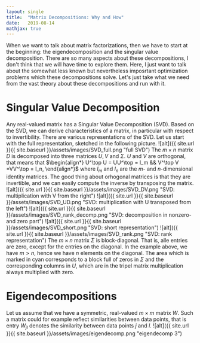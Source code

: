 ```yaml
---
layout: single
title:  "Matrix Decompositions: Why and How"
date:   2019-08-14
mathjax: true
---
```

When we want to talk about matrix factorizations, then we have to start at the beginning: the eigendecomposition and the singular value decomposition. There are so many aspects about these decompositions, I don't think that we will have time to explore them. Here, I just want to talk about the somewhat less known but nevertheless imposrtant optimization problems which these decompositions solve. Let's just take what we need from the vast theory about these decompositions and run with it.

# Singular Value Decomposition
Any real-valued matrix has a Singular Value Decomposition (SVD). Based on the SVD, we can derive characteristics of a matrix, in particular with respect to  invertibility. There are various representations of the SVD. Let us start with the full representation, sketched in the following picture.
![alt]({{ site.url }}{{ site.baseurl }}/assets/images/SVD_full.png "full SVD")
The $m\times n$ matrix $D$ is decomposed into three matrices $U,V$ and $\Sigma$. $U$ and $V$ are orthogonal, that means that 
$\begin{align*}
  U^\top U = UU^\top = I_m && V^\top V =VV^\top = I_n,
\end{align*}$
where $I_m$ and $I_n$ are the $m$- and $n$-dimensional identity matrices. The good thing about orhogonal matrices is that they are invertible, and we can easily compute the inverse by transposing the matrix.
![alt]({{ site.url }}{{ site.baseurl }}/assets/images/SVD_DV.png "SVD: multiplication with V from the right")
![alt]({{ site.url }}{{ site.baseurl }}/assets/images/SVD_UD.png "SVD: multiplication with U transposed from the left")
![alt]({{ site.url }}{{ site.baseurl }}/assets/images/SVD_rank_decomp.png "SVD: decomposition in nonzero- and zero part")
![alt]({{ site.url }}{{ site.baseurl }}/assets/images/SVD_short.png "SVD: short representation")
![alt]({{ site.url }}{{ site.baseurl }}/assets/images/SVD_rank.png "SVD: rank representation")
The $m\times n$ matrix $\Sigma$ is block-diagonal. That is, alle entries are zero, except for the entries on the diagonal. In the example above, we have $m>n$, hence we have $n$ elements on the diagonal. The area which is marked in cyan corresponds to a block full of zeros in $\Sigma$ and the corresponding columns in $U$, which are in the tripel matrix multiplication always multiplied with zero. 
# Eigendecompositions
Let us assume that we have a symmetric, real-valued $m\times m$ matrix $W$. Such a matrix could for example reflect similarities between data points, that is entry $W_{jl}$ denotes the similarity between data points $j$ and $l$.
![alt]({{ site.url }}{{ site.baseurl }}/assets/images/eigendecomp.png "eigendecomp 3")


